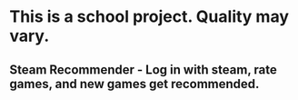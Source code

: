 # This is a school project. Quality may vary.  
## Steam Recommender - Log in with steam, rate games, and new games get recommended.
